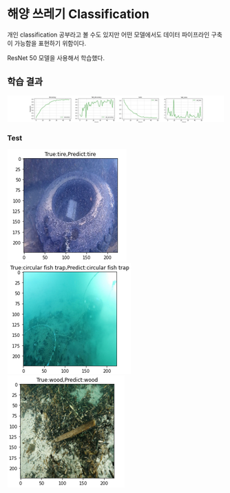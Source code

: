 # 해양 쓰레기 Classification

개인 classification 공부라고 볼 수도 있지만 어떤 모델에서도 데이터 파이프라인 구축이 가능함을 표현하기 위함이다.

ResNet 50 모델을 사용해서 학습했다.

## 학습 결과

![0](./img/4.png)

### Test
![1](./img/1.PNG)![2](./img/2.PNG)![3](./img/3.PNG)

